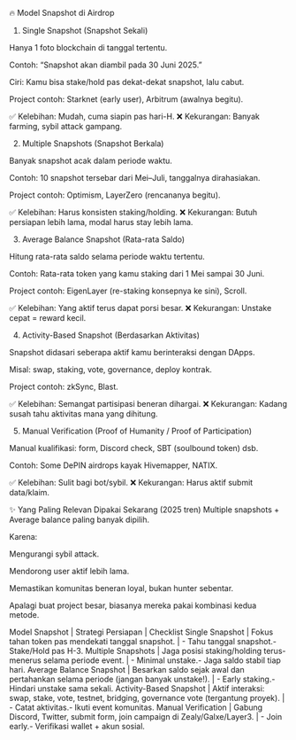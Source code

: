 
🔥 Model Snapshot di Airdrop
1. Single Snapshot (Snapshot Sekali)

Hanya 1 foto blockchain di tanggal tertentu.

Contoh: “Snapshot akan diambil pada 30 Juni 2025.”

Ciri: Kamu bisa stake/hold pas dekat-dekat snapshot, lalu cabut.

Project contoh: Starknet (early user), Arbitrum (awalnya begitu).

✅ Kelebihan: Mudah, cuma siapin pas hari-H.
❌ Kekurangan: Banyak farming, sybil attack gampang.

2. Multiple Snapshots (Snapshot Berkala)

Banyak snapshot acak dalam periode waktu.

Contoh: 10 snapshot tersebar dari Mei–Juli, tanggalnya dirahasiakan.

Project contoh: Optimism, LayerZero (rencananya begitu).

✅ Kelebihan: Harus konsisten staking/holding.
❌ Kekurangan: Butuh persiapan lebih lama, modal harus stay lebih lama.

3. Average Balance Snapshot (Rata-rata Saldo)

Hitung rata-rata saldo selama periode waktu tertentu.

Contoh: Rata-rata token yang kamu staking dari 1 Mei sampai 30 Juni.

Project contoh: EigenLayer (re-staking konsepnya ke sini), Scroll.

✅ Kelebihan: Yang aktif terus dapat porsi besar.
❌ Kekurangan: Unstake cepat = reward kecil.

4. Activity-Based Snapshot (Berdasarkan Aktivitas)

Snapshot didasari seberapa aktif kamu berinteraksi dengan DApps.

Misal: swap, staking, vote, governance, deploy kontrak.

Project contoh: zkSync, Blast.

✅ Kelebihan: Semangat partisipasi beneran dihargai.
❌ Kekurangan: Kadang susah tahu aktivitas mana yang dihitung.

5. Manual Verification (Proof of Humanity / Proof of Participation)

Manual kualifikasi: form, Discord check, SBT (soulbound token) dsb.

Contoh: Some DePIN airdrops kayak Hivemapper, NATIX.

✅ Kelebihan: Sulit bagi bot/sybil.
❌ Kekurangan: Harus aktif submit data/klaim.

✨ Yang Paling Relevan Dipakai Sekarang (2025 tren)
Multiple snapshots + Average balance paling banyak dipilih.

Karena:

Mengurangi sybil attack.

Mendorong user aktif lebih lama.

Memastikan komunitas beneran loyal, bukan hunter sebentar.

Apalagi buat project besar, biasanya mereka pakai kombinasi kedua metode.


Model Snapshot | Strategi Persiapan | Checklist
Single Snapshot | Fokus tahan token pas mendekati tanggal snapshot. | - Tahu tanggal snapshot.- Stake/Hold pas H-3.
Multiple Snapshots | Jaga posisi staking/holding terus-menerus selama periode event. | - Minimal unstake.- Jaga saldo stabil tiap hari.
Average Balance Snapshot | Besarkan saldo sejak awal dan pertahankan selama periode (jangan banyak unstake!). | - Early staking.- Hindari unstake sama sekali.
Activity-Based Snapshot | Aktif interaksi: swap, stake, vote, testnet, bridging, governance vote (tergantung proyek). | - Catat aktivitas.- Ikuti event komunitas.
Manual Verification | Gabung Discord, Twitter, submit form, join campaign di Zealy/Galxe/Layer3. | - Join early.- Verifikasi wallet + akun sosial.
